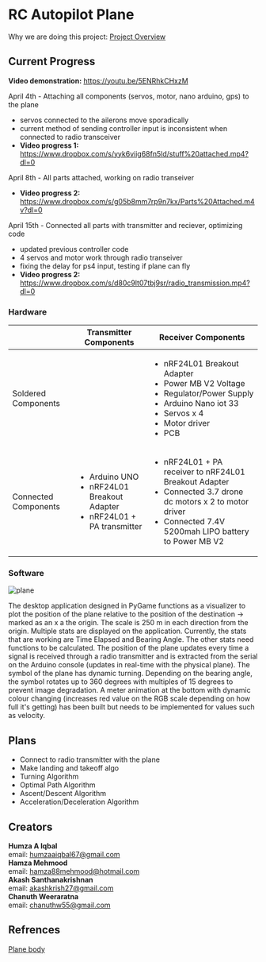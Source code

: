 # RC Autopilot Plane

Why we are doing this project: [Project Overview](https://docs.google.com/document/d/1GXb-hj0h31oRvuv6bn0ZbQ69HOYbUhehtujObRabfnY/edit?usp=sharing)

## Current Progress
**Video demonstration:** https://youtu.be/5ENRhkCHxzM

April 4th - Attaching all components (servos, motor, nano arduino, gps) to the plane
* servos connected to the ailerons move sporadically
* current method of sending controller input is inconsistent when connected to radio transceiver
* **Video progress 1:** https://www.dropbox.com/s/yyk6viig68fn5ld/stuff%20attached.mp4?dl=0

April 8th - All parts attached, working on radio transeiver 
* **Video progress 2:** https://www.dropbox.com/s/g05b8mm7rp9n7kx/Parts%20Attached.m4v?dl=0

April 15th - Connected all parts with transmitter and reciever, optimizing code
* updated previous controller code
* 4 servos and motor work through radio transeiver
* fixing the delay for ps4 input, testing if plane can fly
* **Video progress 2:** https://www.dropbox.com/s/d80c9lt07tbj9sr/radio_transmission.mp4?dl=0

### Hardware

|                     | Transmitter Components | Receiver Components |
| ------------------- | ---------------------- | ------------------- |
| Soldered Components |  | <ul><li>nRF24L01 Breakout Adapter</li><li>Power MB V2 Voltage</li><li>Regulator/Power Supply</li><li>Arduino Nano iot 33</li><li>Servos x 4</li><li>Motor driver</li><li>PCB</li></ul> |
| Connected Components | <ul><li>Arduino UNO</li><li>nRF24L01 Breakout Adapter</li><li>nRF24L01 + PA transmitter</li></ul> | <ul><li>nRF24L01 + PA receiver to nRF24L01 Breakout Adapter</li><li>Connected 3.7 drone dc motors x 2 to motor driver</li><li>Connected 7.4V 5200mah LIPO battery to Power MB V2</li></ul> |

### Software

![plane](https://user-images.githubusercontent.com/57009205/105204286-04066900-5b12-11eb-8547-1b9bb6df8277.PNG)

The desktop application designed in PyGame functions as a visualizer to plot the position of the plane relative to the position of the destination -> marked as an x a the origin. The scale is 250 m in each direction from the origin. Multiple stats are displayed on the application. Currently, the stats that are working are Time Elapsed and Bearing Angle. The other stats need functions to be calculated. The position of the plane updates every time a signal is received through a radio transmitter and is extracted from the serial on the Arduino console (updates in real-time with the physical plane). The symbol of the plane has dynamic turning. Depending on the bearing angle, the symbol rotates up to 360 degrees with multiples of 15 degrees to prevent image degradation. A meter animation at the bottom with dynamic colour changing (increases red value on the RGB scale depending on how full it's getting) has been built but needs to be implemented for values such as velocity.

## Plans
* Connect to radio transmitter with the plane
* Make landing and takeoff algo
* Turning Algorithm
* Optimal Path Algorithm
* Ascent/Descent Algorithm
* Acceleration/Deceleration Algorithm
         
## Creators

**Humza A Iqbal**  
email: humzaaiqbal67@gmail.com  
**Hamza Mehmood**  
email:  hamza88mehmood@hotmail.com  
**Akash Santhanakrishnan**  
email: akashkrish27@gmail.com  
**Chanuth Weeraratna**  
email: chanuthw55@gmail.com   

## Refrences

[Plane body](https://www.rcpano.net/2019/11/05/how-to-make-rc-model-airplane-fun-fly-style-diy-rc-airplane-with-brushless-motor/)


